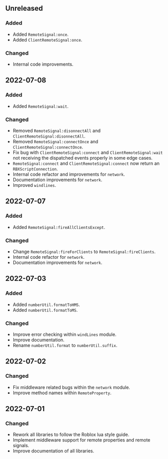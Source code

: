 ## Unreleased

### Added

- Added `RemoteSignal:once`.
- Added `ClientRemoteSignal:once`.

### Changed

- Internal code improvements.

## 2022-07-08

### Added

- Added `RemoteSignal:wait`.

### Changed

- Removed `RemoteSignal:disonnectAll` and `ClientRemoteSignal:disonnectAll`.
- Removed `RemoteSignal:connectOnce` and `ClientRemoteSignal:connectOnce`.
- Fix bug with `ClientRemoteSignal:connect` and `ClientRemoteSignal:wait` not receiving the dispatched events properly in some edge cases.
- `RemoteSignal:connect` and `ClientRemoteSignal:connect` now return an `RBXScriptConnection`. 
- Internal code refactor and improvements for `network`.
- Documentation improvements for `network`.
- Improved `windlines`.

## 2022-07-07

### Added

- Added `RemoteSignal:fireAllClientsExcept`.

### Changed

- Change `RemoteSignal:fireForClients` to `RemoteSignal:fireClients`.
- Internal code refactor for `network`.
- Documentation improvements for `network`.

## 2022-07-03

### Added

- Added `numberUtil.formatToHMS`.
- Added `numberUtil.formatToMS`.

### Changed

- Improve error checking within `windLines` module.
- Improve documentation.
- Rename `numberUtil.format` to `numberUtil.suffix`.

## 2022-07-02

### Changed

- Fix middleware related bugs within the `network` module.
- Improve method names within `RemoteProperty`.

## 2022-07-01

### Changed

- Rework all libraries to follow the Roblox lua style guide.
- Implement middleware support for remote properties and remote signals.
- Improve documentation of all libraries.